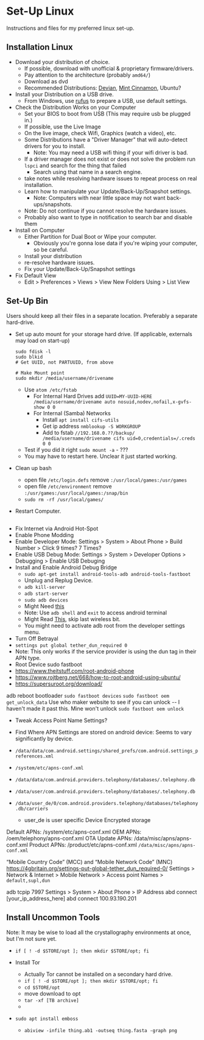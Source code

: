 # Set-Up Linux
Instructions and files for my preferred linux set-up.

## Installation Linux

- Download your distribution of choice.
  - If possible, download with unofficial & proprietary firmware/drivers.
  - Pay attention to the architecture (probably `amd64/`)
  - Download as dvd
  - Recommended Distributions: [Devian](http://cdimage.debian.org/cdimage/unofficial/non-free/cd-including-firmware/), [Mint Cinnamon](https://linuxmint.com/download.php), Ubuntu?
- Install your Distribution on a USB drive.
  - From Windows, use [rufus](https://rufus.ie/en/) to prepare a USB, use default settings.
- Check the Distribution Works on your Computer
  - Set your BIOS to boot from USB (This may require usb be plugged in.)
  - If possible, use the Live Image
  - On the live image, check Wifi, Graphics (watch a video), etc.
  - Some Distributions have a "Driver Manager" that will auto-detect drivers for you to install.
    - Note: You may need a USB wifi thing if your wifi driver is bad.
  - If a driver manager does not exist or does not solve the problem run `lspci` and search for the thing that failed
    - Search using that name in a search engine.
  - take notes while resolving hardware issues to repeat process on real installation.
  - Learn how to manipulate your Update/Back-Up/Snapshot settings.
    - Note: Computers with near little space may not want back-ups/snapshots.
  - Note: Do not continue if you cannot resolve the hardware issues.
  - Probably also want to type in notification to search bar and disable them
- Install on Computer
  - Either Partition for Dual Boot or Wipe your computer.
    - Obviously you're gonna lose data if you're wiping your computer, so be careful.  
  - Install your distribution
  - re-resolve hardware issues.
  - Fix your Update/Back-Up/Snapshot settings
- Fix Default View
  - Edit > Preferences > Views > View New Folders Using > List View

## Set-Up Bin

Users should keep all their files in a separate location. Preferably a separate hard-drive.
  
- Set up auto mount for your storage hard drive. (If applicable, externals may load on start-up)

      sudo fdisk -l
      sudo blkid
      # Get UUID, not PARTUUID, from above

      # Make Mount point
      sudo mkdir /media/username/drivename

    - Use `atom /etc/fstab`
      - For Internal Hard Drives add `UUID=MY-UUID-HERE /media/username/drivename auto nosuid,nodev,nofail,x-gvfs-show 0 0`
      - For Internal (Samba) Networks 
        - Install `apt install cifs-utils` 
        - Get ip address `nmblookup -S WORKGROUP` 
        - Add to fstab `//192.168.0.??/backup/ /media/username/drivename cifs uid=0,credentials=/.creds 0 0`
    - Test if you did it right `sudo mount -a` - ???
    - You may have to restart here. Unclear it just started working.

- Clean up bash
  - open file `/etc/login.defs`  remove `:/usr/local/games:/usr/games`
  - open file `/etc/environment` remove `:/usr/games:/usr/local/games:/snap/bin`
  - `sudo rm -rf /usr/local/games/`

- Restart Computer.

##

- Fix Internet via Android Hot-Spot
 - Enable Phone Modding
  - Enable Developer Mode: Settings > System > About Phone > Build Number > Click 9 times? 7 Times?
  - Enable USB Debug Mode: Settings > System > Developer Options > Debugging > Enable USB Debuging
 - Install and Enable Android Debug Bridge
   - `sudo apt-get install android-tools-adb android-tools-fastboot`
   - Unplug and Replug Device.
   - `adb kill-server`
   - `adb start-server`
   - `sudo adb devices`
   - Might Need [this](https://wiki.archlinux.org/title/Android_Debug_Bridge)
   - Note: Use `adb shell` and `exit` to access android terminal
   - Might Read [This](https://linuxconfig.org/how-to-use-adb-android-debug-bridge-to-manage-your-android-mobile-phone), skip last wireless bit.
   - You might need to activate adb root from the developer settings menu. 
 - Turn Off Betrayal 
  - `settings put global tether_dun_required 0`
  - Note: This only works if the service provider is using the dun tag in their APN type.
- Root Device
  sudo fastboot
 - https://www.theitstuff.com/root-android-phone
 - https://www.rojtberg.net/668/how-to-root-android-using-ubuntu/
 - https://supersuroot.org/download/
 
 adb reboot bootloader
 `sudo fastboot devices`
 `sudo fastboot oem get_unlock_data`
 Use who maker website to see if you can unlock -- I haven't made it past this. Mine won't unlock
 `sudo fastboot oem unlock`
 
 - Tweak Access Point Name Settings?
 
 - Find Where APN Settings are stored on android device: Seems to vary significantly by device.
  - `/data/data/com.android.settings/shared_prefs/com.android.settings_preferences.x­ml`
  - `/system/etc/apns-conf.xml`
  - `/data/data/com.android.providers.telephony/databases/.telephony.db`
  - `/data/user/com.android.providers.telephony/databases/.telephony.db`
  - `/data/user_de/0/com.android.providers.telephony/databases/telephony.db/carriers`
    - user_de is user specific Device Encrypted storage
  
  Default APNs: /system/etc/apns-conf.xml
  OEM APNs: /oem/telephony/apns-conf.xml
  OTA Update APNs: /data/misc/apns/apns-conf.xml
  Product APNs: /product/etc/apns-conf.xml
  `/data/misc/apns/apns-conf.xml`
  
 “Mobile Country Code” (MCC) and “Mobile Network Code” (MNC)
 https://4gbritain.org/settings-put-global-tether_dun_required-0/
 Settings > Network & Internet > Mobile Network > Access point Names > `default,supl,dun`
 
 
 
 adb tcpip 7997
 Settings > System > About Phone > IP Address
 abd connect [your_ip_address_here]
 abd connect 100.93.190.201

## Install Uncommon Tools

Note: It may be wise to load all the crystallography environments at once, but I'm not sure yet.

- `if [ ! -d $STORE/opt ]; then mkdir $STORE/opt; fi`


- Install Tor
  - Actually Tor cannot be installed on a secondary hard drive.
  - `if [ ! -d $STORE/opt ]; then mkdir $STORE/opt; fi`
  - `cd $STORE/opt`
  - move download to opt
  - `tar -xf [TB archive]`
  - 

- `sudo apt install emboss`
  - `abiview -infile thing.ab1 -outseq thing.fasta -graph png`
